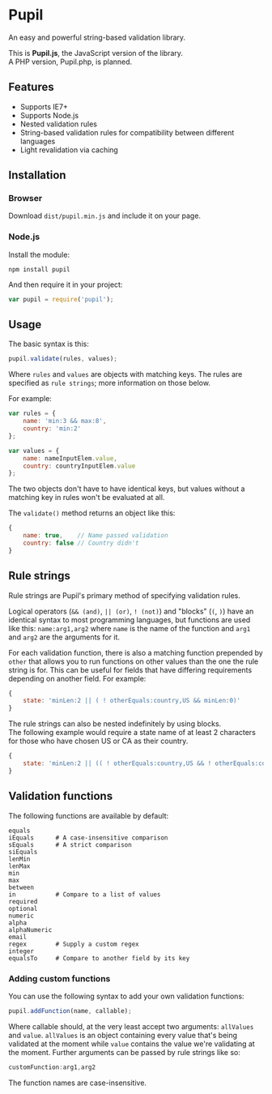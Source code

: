 # Pupil
An easy and powerful string-based validation library.

This is __Pupil.js__, the JavaScript version of the library.  
A PHP version, Pupil.php, is planned.

## Features
* Supports IE7+
* Supports Node.js
* Nested validation rules
* String-based validation rules for compatibility between different languages
* Light revalidation via caching

## Installation
### Browser
Download `dist/pupil.min.js` and include it on your page.

### Node.js
Install the module:
```
npm install pupil
```
And then require it in your project:
```javascript
var pupil = require('pupil');
```

## Usage
The basic syntax is this:

```javascript
pupil.validate(rules, values);
```

Where `rules` and `values` are objects with matching keys. The rules are specified as `rule strings`; more information on those below.

For example:

```javascript
var rules = {
	name: 'min:3 && max:8',
	country: 'min:2'
};

var values = {
	name: nameInputElem.value,
	country: countryInputElem.value
};
```

The two objects don't have to have identical keys, but values without a matching key in rules won't be evaluated at all.

The `validate()` method returns an object like this:

```javascript
{
	name: true,    // Name passed validation
	country: false // Country didn't
}
```

## Rule strings
Rule strings are Pupil's primary method of specifying validation rules.

Logical operators (`&& (and)`, `|| (or)`, `! (not)`) and "blocks" (`(`, `)`) have an identical syntax to most
programming languages, but functions are used like this: `name:arg1,arg2` where `name` is
the name of the function and `arg1` and `arg2` are the arguments for it.

For each validation function, there is also a matching function prepended by `other` that allows you to run functions
on other values than the one the rule string is for. This can be useful for fields that have differing requirements depending on another field. For example:

```javascript
{
	state: 'minLen:2 || ( ! otherEquals:country,US && minLen:0)'
}
```

The rule strings can also be nested indefinitely by using blocks.  
The following example would require a state name of at least 2 characters for those who have chosen US or CA as their country.

```javascript
{
	state: 'minLen:2 || (( ! otherEquals:country,US && ! otherEquals:country,CA) && minLen:0)'
}
```

## Validation functions
The following functions are available by default:
```
equals
iEquals      # A case-insensitive comparison
sEquals      # A strict comparison
siEquals
lenMin
lenMax
min
max
between
in           # Compare to a list of values
required
optional
numeric
alpha
alphaNumeric
email
regex        # Supply a custom regex
integer
equalsTo     # Compare to another field by its key
```

### Adding custom functions
You can use the following syntax to add your own validation functions:

```javascript
pupil.addFunction(name, callable);
```

Where callable should, at the very least accept two arguments: `allValues` and `value`. `allValues` is an object containing every value that's being validated at the moment while `value` contains the value we're validating at the moment. Further arguments can be passed by rule strings like so:

```javascript
customFunction:arg1,arg2
```

The function names are case-insensitive.